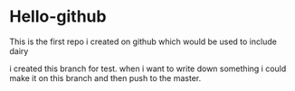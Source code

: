 # Hello-github
This is the first repo i created on github which would be used to include dairy

i created this branch for test.
when i want to write down something i could make it on this branch and then push to the master.
